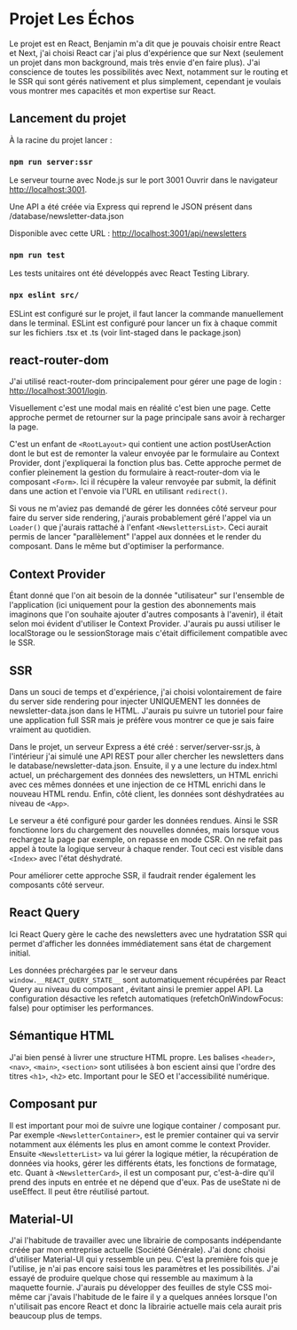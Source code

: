 # Projet Les Échos

Le projet est en React, Benjamin m'a dit que je pouvais choisir entre React et Next, j'ai choisi React car j'ai plus d'expérience que sur Next (seulement un projet dans mon background, mais très envie d'en faire plus).
J'ai conscience de toutes les possibilités avec Next, notamment sur le routing et le SSR qui sont gérés nativement et plus simplement, cependant je voulais vous montrer mes capacités et mon expertise sur React.


## Lancement du projet

À la racine du projet lancer :

### `npm run server:ssr`

Le serveur tourne avec Node.js sur le port 3001
Ouvrir dans le navigateur [http://localhost:3001](http://localhost:3001).

Une API a été créée via Express qui reprend le JSON présent dans /database/newsletter-data.json

Disponible avec cette URL : [http://localhost:3001/api/newsletters](http://localhost:3001/api/newsletters)

### `npm run test`

Les tests unitaires ont été développés avec React Testing Library.

### `npx eslint src/`

ESLint est configuré sur le projet, il faut lancer la commande manuellement dans le terminal.
ESLint est configuré pour lancer un fix à chaque commit sur les fichiers .tsx et .ts (voir lint-staged dans le package.json)

## react-router-dom

J'ai utilisé react-router-dom principalement pour gérer une page de login : [http://localhost:3001/login](http://localhost:3001/login). 

Visuellement c'est une modal mais en réalité c'est bien une page. Cette approche permet de retourner sur la page principale sans avoir à recharger la page.

C'est un enfant de ```<RootLayout>``` qui contient une action postUserAction dont le but est de remonter la valeur envoyée par le formulaire au Context Provider, dont j'expliquerai la fonction plus bas.
Cette approche permet de confier pleinement la gestion du formulaire à react-router-dom via le composant ```<Form>```.
Ici il récupère la valeur renvoyée par submit, la définit dans une action et l'envoie via l'URL en utilisant ```redirect()```.

Si vous ne m'aviez pas demandé de gérer les données côté serveur pour faire du server side rendering, j'aurais probablement géré l'appel via un ```Loader()``` que j'aurais rattaché à l'enfant ```<NewslettersList>```.
Ceci aurait permis de lancer "parallèlement" l'appel aux données et le render du composant. Dans le même but d'optimiser la performance.

## Context Provider

Étant donné que l'on ait besoin de la donnée "utilisateur" sur l'ensemble de l'application (ici uniquement pour la gestion des abonnements mais imaginons que l'on souhaite ajouter d'autres composants à l'avenir), il était selon moi évident d'utiliser le Context Provider.
J'aurais pu aussi utiliser le localStorage ou le sessionStorage mais c'était difficilement compatible avec le SSR.

## SSR

Dans un souci de temps et d'expérience, j'ai choisi volontairement de faire du server side rendering pour injecter UNIQUEMENT les données de newsletter-data.json dans le HTML.
J'aurais pu suivre un tutoriel pour faire une application full SSR mais je préfère vous montrer ce que je sais faire vraiment au quotidien.

Dans le projet, un serveur Express a été créé : server/server-ssr.js, à l'intérieur j'ai simulé une API REST pour aller chercher les newsletters dans le database/newsletter-data.json.
Ensuite, il y a une lecture du index.html actuel, un préchargement des données des newsletters, un HTML enrichi avec ces mêmes données et une injection de ce HTML enrichi dans le nouveau HTML rendu.
Enfin, côté client, les données sont déshydratées au niveau de ```<App>```.

Le serveur a été configuré pour garder les données rendues. Ainsi le SSR fonctionne lors du chargement des nouvelles données, mais lorsque vous rechargez la page par exemple, on repasse en mode CSR. On ne refait pas appel à toute la logique serveur à chaque render.
Tout ceci est visible dans ```<Index>``` avec l'état déshydraté.

Pour améliorer cette approche SSR, il faudrait render également les composants côté serveur.

## React Query

Ici React Query gère le cache des newsletters avec une hydratation SSR qui permet d'afficher les données immédiatement sans état de chargement initial.

Les données préchargées par le serveur dans ```window.__REACT_QUERY_STATE__``` sont automatiquement récupérées par React Query au niveau du composant <Hydrate>, évitant ainsi le premier appel API.
La configuration désactive les refetch automatiques (refetchOnWindowFocus: false) pour optimiser les performances.

## Sémantique HTML

J'ai bien pensé à livrer une structure HTML propre.
Les balises ```<header>```, ```<nav>```, ```<main>```, ```<section>``` sont utilisées à bon escient ainsi que l'ordre des titres ```<h1>```, ```<h2>``` etc.
Important pour le SEO et l'accessibilité numérique.

## Composant pur

Il est important pour moi de suivre une logique container / composant pur.
Par exemple ```<NewsletterContainer>```, est le premier container qui va servir notamment aux éléments les plus en amont comme le context Provider.
Ensuite ```<NewsletterList>``` va lui gérer la logique métier, la récupération de données via hooks, gérer les différents états, les fonctions de formatage, etc.
Quant à ```<NewsletterCard>```, il est un composant pur, c'est-à-dire qu'il prend des inputs en entrée et ne dépend que d'eux. Pas de useState ni de useEffect. Il peut être réutilisé partout.

## Material-UI

J'ai l'habitude de travailler avec une librairie de composants indépendante créée par mon entreprise actuelle (Société Générale).
J'ai donc choisi d'utiliser Material-UI qui y ressemble un peu. C'est la première fois que je l'utilise, je n'ai pas encore saisi tous les paramètres et les possibilités. J'ai essayé de produire quelque chose qui ressemble au maximum à la maquette fournie.
J'aurais pu développer des feuilles de style CSS moi-même car j'avais l'habitude de le faire il y a quelques années lorsque l'on n'utilisait pas encore React et donc la librairie actuelle mais cela aurait pris beaucoup plus de temps.
